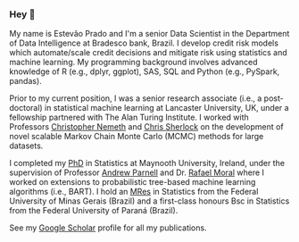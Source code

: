 ### Hey 👋

My name is Estevão Prado and I'm a senior Data Scientist in the Department of Data Intelligence at Bradesco bank, Brazil. I develop credit risk models which automate/scale credit decisions and mitigate risk using statistics and machine learning. My programming background involves advanced knowledge of R (e.g., dplyr, ggplot), SAS, SQL and Python (e.g., PySpark, pandas).

Prior to my current position, I was a senior research associate (i.e., a post-doctoral) in statistical machine learning at Lancaster University, UK, under a fellowship partnered with The Alan Turing Institute. I worked with Professors [Christopher Nemeth](https://chris-nemeth.github.io/) and [Chris Sherlock](https://scholar.google.com/citations?user=X-5SzgsAAAAJ&hl=pt-BR&oi=ao) on the development of novel scalable Markov Chain Monte Carlo (MCMC) methods for large datasets.

I completed my [PhD](https://mural.maynoothuniversity.ie/17285/1/Thesis_Estevao_Batista.pdf) in Statistics at Maynooth University, Ireland, under the supervision of Professor [Andrew Parnell](https://scholar.google.com/citations?user=ZlmTSR4AAAAJ&hl=en) and Dr. [Rafael Moral](https://rafamoral.github.io/index.html) where I worked on extensions to probabilistic tree-based machine learning algorithms (i.e., BART). I hold an [MRes](https://repositorio.ufmg.br/bitstream/1843/BUBD-A9ZGXY/1/principal.pdf) in Statistics from the Federal University of Minas Gerais (Brazil) and a first-class honours Bsc in Statistics from the Federal University of Paraná (Brazil).

See my [Google Scholar](https://scholar.google.com/citations?user=GnOyV34AAAAJ&hl=en&oi=ao) profile for all my publications.
